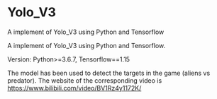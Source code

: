 # Yolo_V3
A implement of Yolo_V3 using Python and Tensorflow

A implement of Yolo_V3 using Python and Tensorflow.

Version: Python>=3.6.7, Tensorflow==1.15

The model has been used to detect the targets in the game (aliens vs predator). The website of the corresponding video is https://www.bilibili.com/video/BV1Rz4y1172K/
